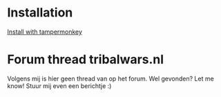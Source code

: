 # Installation
[Install with tampermonkey](https://raw.githubusercontent.com/iwantwin/tribalwars-scripts/master/fa_filter_2/fa_filter_2.user.js)

# Forum thread tribalwars.nl
Volgens mij is hier geen thread van op het forum. Wel gevonden? Let me know! Stuur mij even een berichtje :)